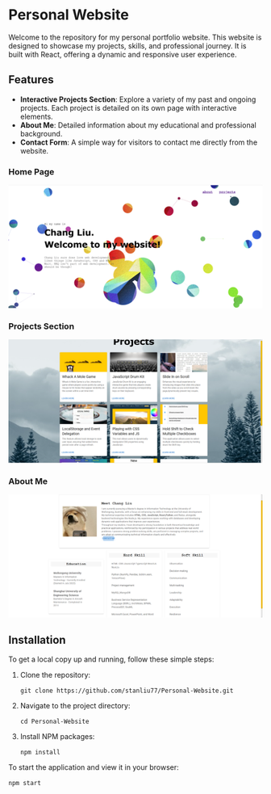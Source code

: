 # Personal Website

Welcome to the repository for my personal portfolio website. This website is designed to showcase my projects, skills, and professional journey. It is built with React, offering a dynamic and responsive user experience.

## Features

- **Interactive Projects Section**: Explore a variety of my past and ongoing projects. Each project is detailed on its own page with interactive elements.
- **About Me**: Detailed information about my educational and professional background.
- **Contact Form**: A simple way for visitors to contact me directly from the website.
  
### Home Page
![Home Page](https://github.com/stanliu77/Personal-Website/blob/master/public/static/images/home.jpg)

### Projects Section
![Projects Section](https://github.com/stanliu77/Personal-Website/blob/master/public/static/images/projects.jpg)

### About Me
![About Me](https://github.com/stanliu77/Personal-Website/blob/master/public/static/images/info.jpg)

## Installation

To get a local copy up and running, follow these simple steps:

1. Clone the repository:
   ```
   git clone https://github.com/stanliu77/Personal-Website.git
   ```
2. Navigate to the project directory:
   ```
   cd Personal-Website
   ```
3. Install NPM packages:
   ```
   npm install
   ```
To start the application and view it in your browser:
   ```
   npm start
   ```
